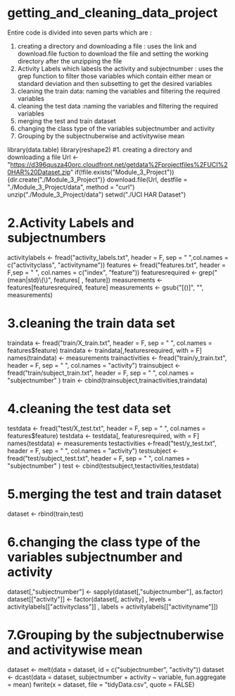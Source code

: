 # getting_and_cleaning_data_project
Entire code is divided into seven parts which are :
1. creating a directory and downloading a file : uses the link and download.file fuction to download the file and setting the working        directory after the unzipping the file
2. Activity Labels which labesls the activity and subjectnumber : uses the grep function to filter those variables which contain either      mean or standard deviation and then subsetting to get the desired variables
3. cleaning the train data: naming the variables and filtering the required variables
4. cleaning the test data :naming the variables and filtering the required variables
5. merging the test and train dataset 
6. changing the class type of the variables subjectnumber and activity
7. Grouping by the subjectnuberwise and activitywise mean  

library(data.table)
library(reshape2)
#1. creating a directory and downloading a file 
Url <- "https://d396qusza40orc.cloudfront.net/getdata%2Fprojectfiles%2FUCI%20HAR%20Dataset.zip"
if(!file.exists("Module_3_Project")){dir.create("./Module_3_Project")}
download.file(Url, destfile = "./Module_3_Project/data", method = "curl")
unzip("./Module_3_Project/data")
setwd("./UCI HAR Dataset")

# 2.Activity Labels and subjectnumbers
activitylabels <- fread("activity_labels.txt", header = F, sep = " ",col.names = c("activityclass", "activityname"))
features <- fread("features.txt", header = F,sep = " ", col.names = c("index", "feature"))
featuresrequired <- grep("(mean|std)\\(\\)", features[ , feature])
measurements <- features[featuresrequired, feature]
measurements <- gsub("[()]", "", measurements)

# 3.cleaning the train data set
traindata <- fread("train/X_train.txt", header = F, sep = " ", col.names = features$feature)
traindata <- traindata[,featuresrequired, with = F]
names(traindata) <- measurements
trainactivities <- fread("train/y_train.txt", header = F, sep = " ", col.names = "activity")
trainsubject <- fread("train/subject_train.txt", header = F, sep = " ", col.names = "subjectnumber" )
train <- cbind(trainsubject,trainactivities,traindata)

# 4.cleaning the test data set
testdata <- fread("test/X_test.txt", header = F, sep = " ", col.names = features$feature)
testdata <- testdata[, featuresrequired, with = F]
names(testdata) <- measurements
testactivities <-fread("test/y_test.txt", header = F, sep = " ", col.names = "activity")
testsubject <- fread("test/subject_test.txt", header = F, sep = " ", col.names = "subjectnumber" )
test <- cbind(testsubject,testactivities,testdata)

# 5.merging the test and train dataset 
dataset <- rbind(train,test)

# 6.changing the class type of the variables subjectnumber and activity
dataset[,"subjectnumber"] <- sapply(dataset[,"subjectnumber"], as.factor)
dataset[["activity"]] <- factor(dataset[, activity]
                                 , levels = activitylabels[["activityclass"]]
                                 , labels = activitylabels[["activityname"]])

# 7.Grouping by the subjectnuberwise and activitywise mean     
dataset <- melt(data = dataset, id = c("subjectnumber", "activity"))
dataset <- dcast(data = dataset, subjectnumber + activity ~ variable, fun.aggregate = mean)
fwrite(x = dataset, file = "tidyData.csv", quote = FALSE)
